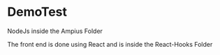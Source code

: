 # DemoTest

NodeJs inside the Ampius Folder

The front end is done using React and is inside the React-Hooks Folder
